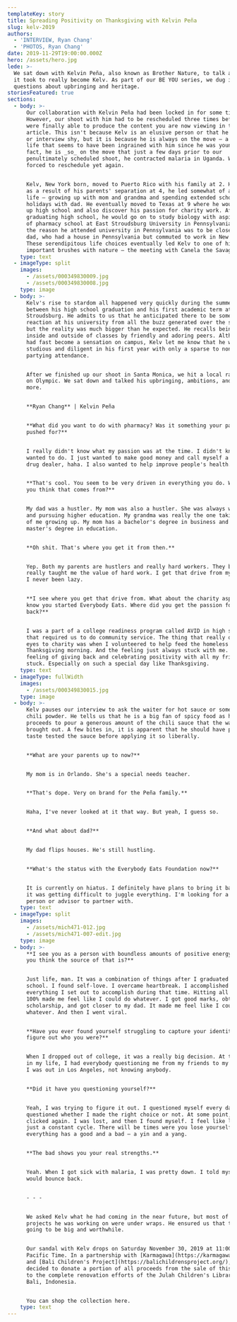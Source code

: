 ```yaml
---
templateKey: story
title: Spreading Positivity on Thanksgiving with Kelvin Peña
slug: kelv-2019
authors:
  - 'INTERVIEW, Ryan Chang'
  - 'PHOTOS, Ryan Chang'
date: 2019-11-29T19:00:00.000Z
hero: /assets/hero.jpg
lede: >-
  We sat down with Kelvin Peña, also known as Brother Nature, to talk about what
  it took to really become Kelv. As part of our BE YOU series, we dug into
  questions about upbringing and heritage.
storiesFeatured: true
sections:
  - body: >-
      Our collaboration with Kelvin Peña had been locked in for some time now.
      However, our shoot with him had to be rescheduled three times before we
      were finally able to produce the content you are now viewing in this
      article. This isn't because Kelv is an elusive person or that he is camera
      or interview shy, but it is because he is always on the move — a part of
      life that seems to have been ingrained with him since he was young. In
      fact, he is _so_ on the move that just a few days prior to our
      penultimately scheduled shoot, he contracted malaria in Uganda. We were
      forced to reschedule yet again.


      Kelv, New York born, moved to Puerto Rico with his family at 2. However,
      as a result of his parents' separation at 4, he led somewhat of a split
      life — growing up with mom and grandma and spending extended school
      holidays with dad. He eventually moved to Texas at 9 where he would finish
      up high school and also discover his passion for charity work. After
      graduating high school, he would go on to study biology with aspirations
      of pharmacy school at East Stroudsburg University in Pennsylvania. Part of
      the reason he attended university in Pennsylvania was to be closer to his
      dad, who had a house in Pennsylvania but commuted to work in New York.
      These serendipitous life choices eventually led Kelv to one of his most
      important brushes with nature — the meeting with Canela the Savage.
    type: text
  - imageType: split
    images:
      - /assets/000349830009.jpg
      - /assets/000349830008.jpg
    type: image
  - body: >-
      Kelv's rise to stardom all happened very quickly during the summer break
      between his high school graduation and his first academic term at East
      Stroudsburg. He admits to us that he anticipated there to be some kind of
      reaction at his university from all the buzz generated over the summer,
      but the reality was much bigger than he expected. He recalls being mobbed
      inside and outside of classes by friendly and adoring peers. Although he
      had fast become a sensation on campus, Kelv let me know that he was
      studious and diligent in his first year with only a sparse to non-existent
      partying attendance.


      After we finished up our shoot in Santa Monica, we hit a local ramen spot
      on Olympic. We sat down and talked his upbringing, ambitions, and much
      more.


      **Ryan Chang** | Kelvin Peña


      **What did you want to do with pharmacy? Was it something your parents
      pushed for?**


      I really didn't know what my passion was at the time. I didn't know what I
      wanted to do. I just wanted to make good money and call myself a legal
      drug dealer, haha. I also wanted to help improve people's health.


      **That's cool. You seem to be very driven in everything you do. Where do
      you think that comes from?**


      My dad was a hustler. My mom was also a hustler. She was always working
      and pursuing higher education. My grandma was really the one taking care
      of me growing up. My mom has a bachelor's degree in business and a
      master's degree in education.


      **Oh shit. That's where you get it from then.**


      Yep. Both my parents are hustlers and really hard workers. They both
      really taught me the value of hard work. I get that drive from my parents.
      I never been lazy.


      **I see where you get that drive from. What about the charity aspect? I
      know you started Everybody Eats. Where did you get the passion for giving
      back?**


      I was a part of a college readiness program called AVID in high school
      that required us to do community service. The thing that really opened my
      eyes to charity was when I volunteered to help feed the homeless one
      Thanksgiving morning. And the feeling just always stuck with me. The
      feeling of giving back and celebrating positivity with all my friends just
      stuck. Especially on such a special day like Thanksgiving.
    type: text
  - imageType: fullWidth
    images:
      - /assets/000349830015.jpg
    type: image
  - body: >-
      Kelv pauses our interview to ask the waiter for hot sauce or some kind of
      chili powder. He tells us that he is a big fan of spicy food as he
      proceeds to pour a generous amount of the chili sauce that the waiter
      brought out. A few bites in, it is apparent that he should have probably
      taste tested the sauce before applying it so liberally.


      **What are your parents up to now?**


      My mom is in Orlando. She's a special needs teacher.


      **That's dope. Very on brand for the Peña family.**


      Haha, I've never looked at it that way. But yeah, I guess so.


      **And what about dad?**


      My dad flips houses. He's still hustling.


      **What's the status with the Everybody Eats Foundation now?**


      It is currently on hiatus. I definitely have plans to bring it back, but
      it was getting difficult to juggle everything. I'm looking for a business
      person or advisor to partner with.
    type: text
  - imageType: split
    images:
      - /assets/mich471-012.jpg
      - /assets/mich471-007-edit.jpg
    type: image
  - body: >-
      **I see you as a person with boundless amounts of positive energy. What do
      you think the source of that is?**


      Just life, man. It was a combination of things after I graduated high
      school. I found self-love. I overcame heartbreak. I accomplished
      everything I set out to accomplish during that time. Hitting all my goals
      100% made me feel like I could do whatever. I got good marks, obtained a
      scholarship, and got closer to my dad. It made me feel like I could do
      whatever. And then I went viral.


      **Have you ever found yourself struggling to capture your identity or to
      figure out who you were?**


      When I dropped out of college, it was a really big decision. At that time
      in my life, I had everybody questioning me from my friends to my parents.
      I was out in Los Angeles, not knowing anybody.


      **Did it have you questioning yourself?**


      Yeah, I was trying to figure it out. I questioned myself every day, and I
      questioned whether I made the right choice or not. At some point, it just
      clicked again. I was lost, and then I found myself. I feel like life is
      just a constant cycle. There will be times were you lose yourself, but
      everything has a good and a bad – a yin and a yang.


      **The bad shows you your real strengths.**


      Yeah. When I got sick with malaria, I was pretty down. I told myself I
      would bounce back.


      - - -


      We asked Kelv what he had coming in the near future, but most of the
      projects he was working on were under wraps. He ensured us that they were
      going to be big and worthwhile.


      Our sandal with Kelv drops on Saturday November 30, 2019 at 11:00 am
      Pacific Time. In a partnership with [Karmagawa](https://karmagawa.com/)
      and [Bali Children's Project](https://balichildrensproject.org/), we've
      decided to donate a portion of all proceeds from the sale of this sandal
      to the complete renovation efforts of the Julah Children's Library in
      Bali, Indonesia.


      You can shop the collection here.
    type: text
---
```



